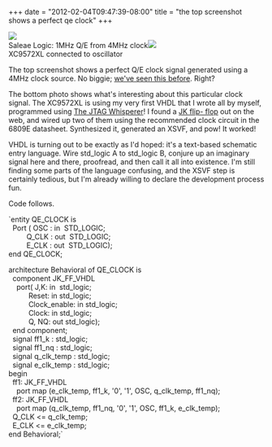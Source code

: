﻿+++
date = "2012-02-04T09:47:39-08:00"
title = "the top screenshot shows a perfect qe clock"
+++

 ![](http://67.media.tumblr.com/tumblr_lyv0nndsnv1qly645o1_1280.png)  
Saleae Logic: 1MHz Q/E from 4MHz
clock![](http://67.media.tumblr.com/tumblr_lyv0nndsnv1qly645o2_1280.jpg)  
XC9572XL connected to oscillator  

The top screenshot shows a perfect Q/E clock signal generated using a 4MHz
clock source. No biggie; [we've seen this before](/post/15858741720/). Right?

The bottom photo shows what's interesting about this particular clock signal.
The XC9572XL is using my very first VHDL that I wrote all by myself,
programmed using [The JTAG
Whisperer](https://github.com/sowbug/JTAGWhisperer)! I found a [JK flip-
flop](http://en.wikibooks.org/wiki/VHDL_for_FPGA_Design/JK_Flip_Flop) out on
the web, and wired up two of them using the recommended clock circuit in the
6809E datasheet. Synthesized it, generated an XSVF, and pow! It worked!

VHDL is turning out to be exactly as I'd hoped: it's a text-based schematic
entry language. Wire std_logic A to std_logic B, conjure up an imaginary
signal here and there, proofread, and then call it all into existence. I'm
still finding some parts of the language confusing, and the XSVF step is
certainly tedious, but I'm already willing to declare the development process
fun.

Code follows.

`entity QE_CLOCK is  
  Port ( OSC : in  STD_LOGIC;  
         Q_CLK : out  STD_LOGIC;  
         E_CLK : out  STD_LOGIC);  
end QE_CLOCK;  
  
architecture Behavioral of QE_CLOCK is  
  component JK_FF_VHDL  
    port( J,K: in  std_logic;  
          Reset: in std_logic;  
          Clock_enable: in std_logic;  
          Clock: in std_logic;  
          Q, NQ: out std_logic);  
  end component;  
  signal ff1_k : std_logic;  
  signal ff1_nq : std_logic;  
  signal q_clk_temp : std_logic;  
  signal e_clk_temp : std_logic;  
begin  
  ff1: JK_FF_VHDL  
    port map (e_clk_temp, ff1_k, '0', '1', OSC, q_clk_temp, ff1_nq);  
  ff2: JK_FF_VHDL  
    port map (q_clk_temp, ff1_nq, '0', '1', OSC, ff1_k, e_clk_temp);  
  Q_CLK <= q_clk_temp;  
  E_CLK <= e_clk_temp;  
end Behavioral;`

